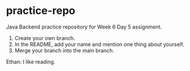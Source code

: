 # practice-repo

Java Backend practice repository for Week 6 Day 5 assignment.

1. Create your own branch.
2. In the README, add your name and mention one thing about yourself.
3. Merge your branch into the main branch.

Ethan: I like reading.
